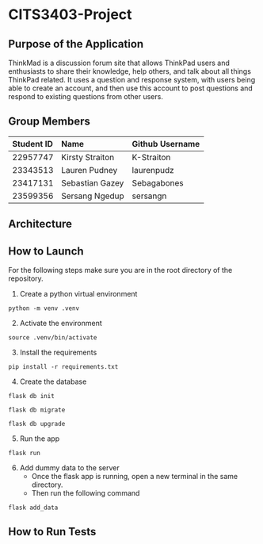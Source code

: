 # CITS3403-Project

## Purpose of the Application

ThinkMad is a discussion forum site that allows ThinkPad users and enthusiasts to share their knowledge, help others, and talk about all things ThinkPad related.
It uses a question and response system, with users being able to create an account, and then use this account to post questions and respond to existing questions from other users.

## Group Members

|Student ID|Name|Github Username|
|:--------|:------|:---------|
|22957747|Kirsty Straiton|K-Straiton|
|23343513|Lauren Pudney|laurenpudz|
|23417131|Sebastian Gazey|Sebagabones|
|23599356|Sersang Ngedup|sersangn|

## Architecture

## How to Launch

For the following steps make sure you are in the root directory of the repository.

1. Create a python virtual environment
```
python -m venv .venv
```
2. Activate the environment
```
source .venv/bin/activate
```
3. Install the requirements
```
pip install -r requirements.txt
```
4. Create the database
```
flask db init
```

```
flask db migrate
```

```
flask db upgrade
```
5. Run the app
```
flask run
```
6. Add dummy data to the server
    - Once the flask app is running, open a new terminal in the same directory.
    - Then run the following command
```
flask add_data
```
## How to Run Tests